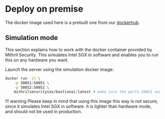 # Deploy on premise

The docker image used here is a prebuilt one from our [dockerhub](https://hub.docker.com/u/mithrilsecuritysas).

## Simulation mode

This section explains how to work with the docker container provided by Mithril Security. This simulates Intel SGX in software and enables you to run this on any hardware you want.

Launch the server using the simulation docker image:

```bash
docker run -it \
    -p 50051:50051 \
    -p 50052:50052 \ 
    mithrilsecuritysas/bastionai:latest # make sure the ports 50051 and 50052 are available.
```

!!! warning
    Please keep in mind that using this image this way is not secure, since it simulates Intel SGX in software. It is lighter than hardware mode, and should not be used in production.